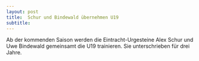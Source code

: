```yaml
---
layout: post
title:  Schur und Bindewald übernehmen U19
subtitle:  
---
```


Ab der kommenden Saison werden die Eintracht-Urgesteine Alex Schur und Uwe Bindewald gemeinsamt die U19 trainieren. Sie unterschrieben für drei Jahre.


